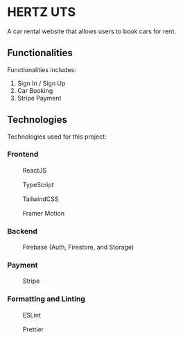 # HERTZ UTS

A car rental website that allows users to book cars for rent.

## Functionalities

Functionalities includes:

1. Sign In / Sign Up
2. Car Booking
3. Stripe Payment

## Technologies

Technologies used for this project:

### Frontend

<img src="https://cdn.jsdelivr.net/gh/devicons/devicon/icons/react/react-original.svg" height="16" width="16" /> &nbsp; &nbsp; ReactJS

<img src="https://cdn.jsdelivr.net/gh/devicons/devicon/icons/typescript/typescript-original.svg" height="16" width="16" /> &nbsp; &nbsp; TypeScript

<img src="https://cdn.jsdelivr.net/gh/devicons/devicon/icons/tailwindcss/tailwindcss-plain.svg" height="16" width="16" /> &nbsp; &nbsp; TailwindCSS

<img src="https://www.vectorlogo.zone/logos/framer/framer-icon.svg" height="16" width="16" /> &nbsp; &nbsp; Framer Motion

### Backend

<img src="https://cdn.jsdelivr.net/gh/devicons/devicon/icons/firebase/firebase-plain.svg" height="16" width="16" /> &nbsp; &nbsp; Firebase (Auth, Firestore, and Storage)

### Payment

<img src="https://www.vectorlogo.zone/logos/stripe/stripe-icon.svg" height="16" width="16" /> &nbsp; &nbsp; Stripe

### Formatting and Linting

<img src="https://cdn.jsdelivr.net/gh/devicons/devicon/icons/eslint/eslint-original.svg" height="16" width="16" /> &nbsp; &nbsp; ESLint

<img src="https://cdn.cdnlogo.com/logos/p/5/prettier.svg" height="16" width="16" /> &nbsp; &nbsp; Prettier
